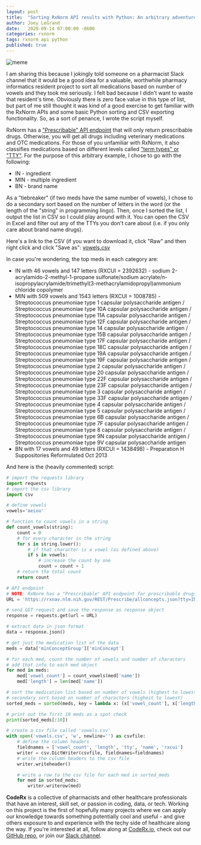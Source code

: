 ```yaml
---
layout: post
title:  "Sorting RxNorm API results with Python: An arbitrary adventure"
author: Joey LeGrand
date:   2020-09-14 07:00:00 -0600
categories: rxnorm
tags: rxnorm api python
published: true
---
```

![meme](https://raw.githubusercontent.com/coderxio/coderxio.github.io/master/assets/img/noone-meme.jpg)

I am sharing this because I jokingly told someone on a pharmacist Slack channel that it would be a good idea for a valuable, worthwhile pharmacy informatics resident project to sort all medications based on number of vowels and they took me seriously. I felt bad because I didn't want to waste that resident's time.  Obviously there is zero face value in this type of list, but part of me still thought it was kind of a good exercise to get familiar with the RxNorm APIs and some basic Python sorting and CSV exporting functionality. So, as a sort of penance, I wrote the script myself.

RxNorm has a ["Prescribable" API endpoint](https://rxnav.nlm.nih.gov/PrescribableAPIREST.html) that will only return prescribable drugs. Otherwise, you will get all drugs including veterinary medications and OTC medications. For those of you unfamiliar with RxNorm, it also classifies medications based on different levels called ["term types" or "TTY"](https://www.nlm.nih.gov/research/umls/rxnorm/docs/appendix5.html). For the purpose of this arbitrary example, I chose to go with the following:
- IN - ingredient
- MIN - multiple ingredient
- BN - brand name

As a "tiebreaker" (if two meds have the same number of vowels), I chose to do a secondary sort based on the number of letters in the word (or the length of the "string" in programming lingo). Then, once I sorted the list, I output the list in CSV so I could play around with it. You can open the CSV in Excel and filter out any of the TTYs you don't care about (i.e. if you only care about brand name drugs).

Here's a link to the CSV (if you want to download it, click "Raw" and then right click and click "Save as": [vowels.csv](https://github.com/coderxio/coderxio.github.io/blob/master/assets/data/vowels.csv)

In case you're wondering, the top meds in each category are:
- IN with 46 vowels and 147 letters (RXCUI = 2392632) - sodium 2-acrylamido-2-methyl-1-propane sulfonate/sodium acrylate/n-isopropylacrylamide/trimethyl(3-methacrylamidopropyl)ammonium chloride copolymer
- MIN with 509 vowels and 1543 letters (RXCUI = 1008785) - Streptococcus pneumoniae type 1 capsular polysaccharide antigen / Streptococcus pneumoniae type 10A capsular polysaccharide antigen / Streptococcus pneumoniae type 11A capsular polysaccharide antigen / Streptococcus pneumoniae type 12F capsular polysaccharide antigen / Streptococcus pneumoniae type 14 capsular polysaccharide antigen / Streptococcus pneumoniae type 15B capsular polysaccharide antigen / Streptococcus pneumoniae type 17F capsular polysaccharide antigen / Streptococcus pneumoniae type 18C capsular polysaccharide antigen / Streptococcus pneumoniae type 19A capsular polysaccharide antigen / Streptococcus pneumoniae type 19F capsular polysaccharide antigen / Streptococcus pneumoniae type 2 capsular polysaccharide antigen / Streptococcus pneumoniae type 20 capsular polysaccharide antigen / Streptococcus pneumoniae type 22F capsular polysaccharide antigen / Streptococcus pneumoniae type 23F capsular polysaccharide antigen / Streptococcus pneumoniae type 3 capsular polysaccharide antigen / Streptococcus pneumoniae type 33F capsular polysaccharide antigen / Streptococcus pneumoniae type 4 capsular polysaccharide antigen / Streptococcus pneumoniae type 5 capsular polysaccharide antigen / Streptococcus pneumoniae type 6B capsular polysaccharide antigen / Streptococcus pneumoniae type 7F capsular polysaccharide antigen / Streptococcus pneumoniae type 8 capsular polysaccharide antigen / Streptococcus pneumoniae type 9N capsular polysaccharide antigen / Streptococcus pneumoniae type 9V capsular polysaccharide antigen
- BN with 17 vowels and 49 letters (RXCUI = 1438498) - Preparation H Suppositories Reformulated Oct 2013

And here is the (heavily commented) script:

```python
# import the requests library 
import requests 
# import the csv library
import csv

# define vowels
vowels='aeiou'

# function to count vowels in a string
def count_vowels(string):
    count = 0
    # for every character in the string
    for s in string.lower():
        # if that character is a vowel (as defined above)
        if s in vowels:
            # increase the count by one
            count = count + 1
    # return the total count
    return count

# API endpoint
# NOTE: RxNorm has a "Prescribable" API endpoint for prescribable drugs only
URL = 'https://rxnav.nlm.nih.gov/REST/Prescribe/allconcepts.json?tty=IN+MIN+BN'

# send GET request and save the response as response object 
response = requests.get(url = URL) 

# extract data in json format 
data = response.json()

# get just the medication list of the data
meds = data['minConceptGroup']['minConcept']

# for each med, count the number of vowels and number of characters
# add that info to each med object
for med in meds:
    med['vowel_count'] = count_vowels(med['name'])
    med['length'] = len(med['name'])

# sort the medication list based on number of vowels (highest to lowest)
# secondary sort based on number of characters (highest to lowest)
sorted_meds = sorted(meds, key = lambda x: (x['vowel_count'], x['length']), reverse = True)

# print out the first 10 meds as a spot check
print(sorted_meds[:10])

# create a csv file called 'vowels.csv'
with open('vowels.csv', 'w', newline='') as csvfile:
    # define the column headers
    fieldnames = ['vowel_count', 'length', 'tty', 'name', 'rxcui']
    writer = csv.DictWriter(csvfile, fieldnames=fieldnames)
    # write the column headers to the csv file
    writer.writeheader()

    # write a row to the csv file for each med in sorted_meds
    for med in sorted_meds:
        writer.writerow(med)
```

**CodeRx** is a collective of pharmacists and other healthcare professionals that have an interest, skill set, or passion in coding, data, or tech. Working on this project is the first of hopefully many projects where we can apply our knowledge towards something potentially cool and useful - and give others exposure to and experience with the techy side of healthcare along the way. If you're interested at all, follow along at [CodeRx.io](https://coderx.io/), check out our [GitHub repo](https://github.com/coderxio/dailymed-api), or join our [Slack channel](https://coderx.slack.com/).
